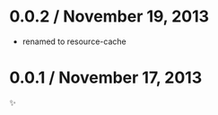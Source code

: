 0.0.2 / November 19, 2013
==================
* renamed to resource-cache

0.0.1 / November 17, 2013
==================
:sparkles:
